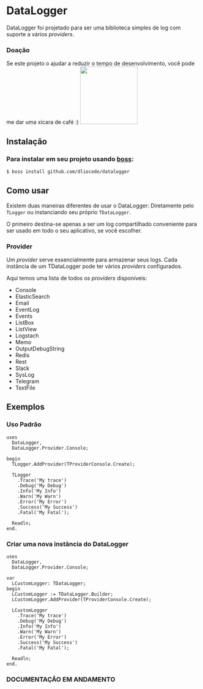 # DataLogger

DataLogger foi projetado para ser uma biblioteca simples de log com suporte a vários _providers_.

### Doação

Se este projeto o ajudar a reduzir o tempo de desenvolvimento, você pode me dar uma xícara de café :) <a href="https://www.paypal.com/donate?hosted_button_id=2T7W4PL7YGJZW" target="_blank" rel="noopener noreferrer"><img width="150" src="https://www.paypalobjects.com/en_US/i/btn/btn_donateCC_LG.gif"></a>


## Instalação

### Para instalar em seu projeto usando [boss](https://github.com/HashLoad/boss):
```sh
$ boss install github.com/dliocode/datalogger
```

## Como usar

Existem duas maneiras diferentes de usar o DataLogger: 
Diretamente pelo ``` TLogger ``` ou instanciando seu próprio ``` TDataLogger ```.

O primeiro destina-se apenas a ser um log compartilhado conveniente para ser usado em todo o seu aplicativo, se você escolher.

### Provider

Um _provider_ serve essencialmente para armazenar seus logs. Cada instância de um TDataLogger pode ter vários _providers_ configurados.

Aqui temos uma lista de todos os _providers_ disponíveis:

- Console 
- ElasticSearch 
- Email
- EventLog
- Events
- ListBox
- ListView
- Logstach
- Memo
- OutputDebugString
- Redis
- Rest
- Slack
- SysLog
- Telegram
- TextFile

## Exemplos

### Uso Padrão

```delphi
uses
  DataLogger,
  DataLogger.Provider.Console;

begin
  TLogger.AddProvider(TProviderConsole.Create);

  TLogger
    .Trace('My trace')
    .Debug('My Debug')
    .Info('My Info')
    .Warn('My Warn')
    .Error('My Error')
    .Success('My Success')
    .Fatal('My Fatal');

  Readln;
end.
```
### Criar uma nova instância do DataLogger

```delphi
uses
  DataLogger,
  DataLogger.Provider.Console;

var
  LCustomLogger: TDataLogger;
begin
  LCustomLogger := TDataLogger.Builder;
  LCustomLogger.AddProvider(TProviderConsole.Create);

  LCustomLogger
    .Trace('My trace')
    .Debug('My Debug')
    .Info('My Info')
    .Warn('My Warn')
    .Error('My Error')
    .Success('My Success')
    .Fatal('My Fatal');

  Readln;
end.
```

### **DOCUMENTAÇÃO EM ANDAMENTO**

